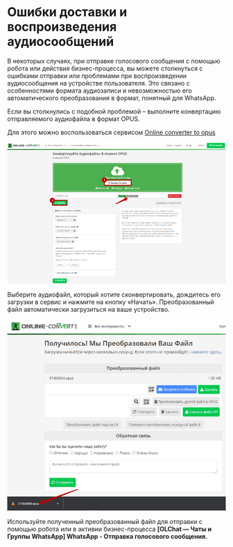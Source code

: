 # Ошибки доставки и воспроизведения аудиосообщений

В некоторых случаях, при отправке голосового сообщения с помощью робота или действия бизнес-процесса, вы можете столкнуться с ошибками отправки или проблемами при воспроизведении аудиосообщения на устройстве пользователя. Это связано с особенностями формата аудиозаписи и невозможностью его автоматического преобразования в формат, понятный для WhatsApp.

Если вы столкнулись с подобной проблемой – выполните конвертацию отправляемого аудиофайла в формат OPUS.

Для этого можно воспользоваться сервисом [Online converter to opus](https://audio.online-convert.com/ru/convert-to-opus)

![](<../../.gitbook/assets/image (672).png>)

Выберите аудиофайл, который хотите сконвертировать, дождитесь его загрузки в сервис и нажмите на кнопку «Начать». Преобразованный файл автоматически загрузиться на ваше устройство.

![](<../../.gitbook/assets/image (639).png>)

Используйте полученный преобразованный файл для отправки с помощью робота или в активии бизнес-процесса **\[OLChat — Чаты и Группы WhatsApp] WhatsApp - Отправка голосового сообщения.**
